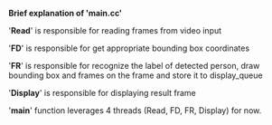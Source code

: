 **Brief explanation of 'main.cc'**

'**Read**' is responsible for reading frames from video input 

'**FD**' is responsible for get appropriate bounding box coordinates

'**FR**' is responsible for recognize the label of detected person, draw bounding box and frames on the frame and store it to  display_queue

'**Display**' is responsible for displaying result frame

'**main**' function leverages 4 threads (Read, FD, FR, Display) for now.
